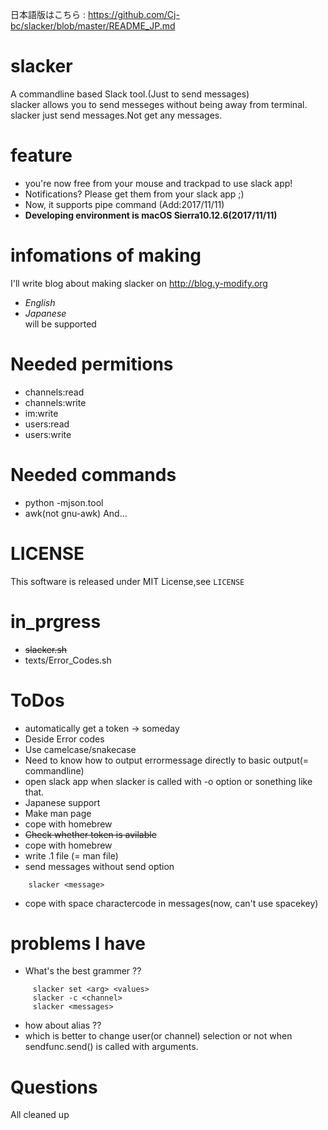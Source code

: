 日本語版はこちら : <https://github.com/Cj-bc/slacker/blob/master/README_JP.md>

# slacker  
 A commandline based Slack tool.(Just to send messages)  
 slacker allows you to send messeges without being away from terminal.  
 slacker just send messages.Not get any messages.
 
# feature  
 * you're now free from your mouse and trackpad to use slack app!
 * Notifications? Please get them from your slack app ;)
 * Now, it supports pipe command (Add:2017/11/11)  
 * **Developing environment is macOS Sierra10.12.6(2017/11/11)**
# infomations of making  
 I'll write blog about making slacker on <http://blog.y-modify.org>
  * *English*
  * *Japanese*  
 will be supported

# Needed permitions
 * channels:read
 * channels:write
 * im:write
 * users:read
 * users:write

# Needed commands
 * python -mjson.tool
 * awk(not gnu-awk)
 And...

# LICENSE
 This software is released under MIT License,see `LICENSE`

# in_prgress
 * ~~slacker.sh~~
 * texts/Error_Codes.sh

# ToDos  
 * automatically get a token   -> someday
 * Deside Error codes
 * Use camelcase/snakecase
 * Need to know how to output errormessage directly to basic output(= commandline)
 * open slack app when slacker is called with -o option or sonething like that.
 * Japanese support
 * Make man page
 * cope with homebrew
 * ~~Check whether token is avilable~~
* cope with homebrew
* write .1 file (= man file)
* send messages without send option
```shellscript:semd messages without send option
    slacker <message>
```
* cope with space charactercode in messages(now, can't use spacekey)

# problems I have  
 * What's the best grammer ??
  ```shellscript:examples I'm thinking
       slacker set <arg> <values>
       slacker -c <channel>
       slacker <messages>
  ```
 * how about alias ??
 * which is better to change user(or channel) selection or not when sendfunc.send() is called with arguments.

# Questions
 All cleaned up

